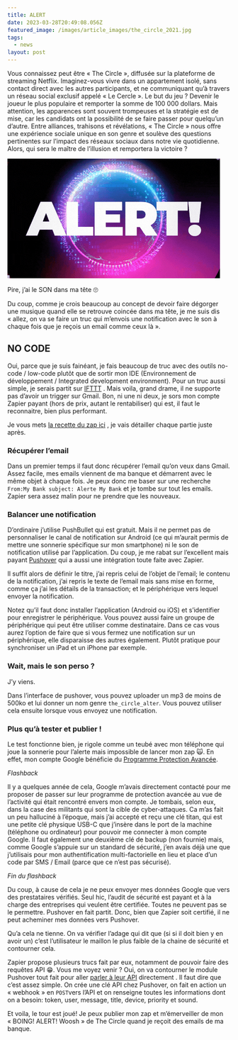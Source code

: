 ```yaml
---
title: ALERT
date: 2023-03-28T20:49:08.056Z
featured_image: /images/article_images/the_circle_2021.jpg
tags:
  - news
layout: post
---
```

Vous connaissez peut être « The Circle », diffusée sur la plateforme de streaming Netflix. Imaginez-vous vivre dans un appartement isolé, sans contact direct avec les autres participants, et ne communiquant qu’à travers un réseau social exclusif appelé « Le Cercle ». Le but du jeu ? Devenir le joueur le plus populaire et remporter la somme de 100 000 dollars. Mais attention, les apparences sont souvent trompeuses et la stratégie est de mise, car les candidats ont la possibilité de se faire passer pour quelqu’un d’autre. Entre alliances, trahisons et révélations, « The Circle » nous offre une expérience sociale unique en son genre et soulève des questions pertinentes sur l’impact des réseaux sociaux dans notre vie quotidienne. Alors, qui sera le maître de l’illusion et remportera la victoire ?

![The circle logo](/images/article_images/giphy.gif)

Pire, j’ai le SON dans ma tête 🙄

Du coup, comme je crois beaucoup au concept de devoir faire dégorger une musique quand elle se retrouve coincée dans ma tête, je me suis dis « allez, on va se faire un truc qui m’envois une notification avec le son à chaque fois que je reçois un email comme ceux là ».

## NO CODE

Oui, parce que je suis fainéant, je fais beaucoup de truc avec des outils no-code / low-code plutôt que de sortir mon IDE (Environnement de développement / Integrated development environment). Pour un truc aussi simple, je serais partit sur  [IFTTT](https://ifttt.com/join?ref=thibaultmilan2) . Mais voila, grand drame, il ne supporte pas d’avoir un trigger sur Gmail. Bon, ni une ni deux, je sors mon compte Zapier payant (hors de prix, autant le rentabiliser) qui est, il faut le reconnaitre, bien plus performant.

Je vous mets  [la recette du zap ici](https://zapier.com/shared/7f8c39e16680f3a4be03fc1b241383b96a13efa7) , je vais détailler chaque partie juste après.

### Récupérer l’email

Dans un premier temps il faut donc récupérer l’email qu’on veux dans Gmail. Assez facile, mes emails viennent de ma banque et démarrent avec le même objet à chaque fois. Je peux donc me baser sur une recherche `From:My Bank subject: Alerte My Bank`  et je tombe sur tout les emails. Zapier sera assez malin pour ne prendre que les nouveaux. 

### Balancer une notification

D’ordinaire j’utilise PushBullet qui est gratuit. Mais il ne permet pas de personnaliser le canal de notification sur Android (ce qui m’aurait permis de mettre une sonnerie spécifique sur mon smartphone) ni le son de notification utilisé par l’application. Du coup, je me rabat sur l’excellent mais payant [Pushover](https://pushover.net) qui a aussi une intégration toute faite avec Zapier. 

Il suffit alors de définir le titre, j’ai repris celui de l’objet de l’email; le contenu de la notification, j’ai repris le texte de l’email mais sans mise en forme, comme ça j’ai les détails de la transaction; et le périphérique vers lequel envoyer la notification. 

Notez qu’il faut donc installer l’application (Android ou iOS) et s’identifier pour enregistrer le périphérique. Vous pouvez aussi faire un groupe de périphérique qui peut être utiliser comme destinataire. Dans ce cas vous aurez l’option de faire que si vous fermez une notification sur un périphérique, elle disparaisse des autres également. Plutôt pratique pour synchroniser un iPad et un iPhone par exemple.

### Wait, mais le son perso ?

J’y viens.

Dans l’interface de pushover, vous pouvez uploader un mp3 de moins de 500ko et lui donner un nom genre `the_circle_alter`. Vous pouvez utiliser cela ensuite lorsque vous envoyez une notification.

### Plus qu’à tester et publier !

Le test fonctionne bien, je rigole comme un teubé avec mon téléphone qui joue la sonnerie pour l’alerte mais impossible de lancer mon zap 🙀. En effet, mon compte Google bénéficie du [Programme Protection Avancée](https://landing.google.com/advancedprotection/). 

*Flashback*

Il y a quelques année de cela, Google m’avais directement contacté pour me proposer de passer sur leur programme de protection avancée au vue de l’activité qui était rencontré envers mon compte. Je tombais, selon eux, dans la case des militants qui sont la cible de cyber-attaques.
Ca m’as fait un peu halluciné à l’époque, mais j’ai accepté et reçu une clé titan, qui est une petite clé physique USB-C que j’insère dans le port de la machine (téléphone ou ordinateur) pour pouvoir me connecter à mon compte Google. Il faut également une deuxième clé de backup (non fournie) mais, comme Google s’appuie sur un standard de sécurité, j’en avais déjà une que j’utilisais pour mon authentification multi-factorielle en lieu et place d’un code par SMS / Email (parce que ce n’est pas sécurisé). 

*Fin du flashback*

Du coup, à cause de cela je ne peux envoyer mes données Google que vers des prestataires vérifiés. Seul hic, l’audit de sécurité est payant et à la charge des entreprises qui veulent être certifiée. Toutes ne peuvent pas se le permettre. Pushover en fait partit. Donc, bien que Zapier soit certifié, il ne peut acheminer mes données vers Pushover. 

Qu’a cela ne tienne. On va vérifier l’adage qui dit que (si si il doit bien y en avoir un) c’est l’utilisateur le maillon le plus faible de la chaine de sécurité et contourner cela.

Zapier propose plusieurs trucs fait par eux, notamment de pouvoir faire des requêtes API 😁. Vous me voyez venir ? Oui, on va contourner le module Pushover tout fait pour aller [parler à leur API](https://pushover.net/api) directement . Il faut dire que c’est assez simple. On crée une clé API chez Pushover, on fait en action un « webhook » en `POST`vers l’API et on renseigne toutes les informations dont on a besoin: token, user, message, title, device, priority et sound. 

Et voila, le tour est joué! Je peux publier mon zap et m’émerveiller de mon « BOING! ALERT! Woosh » de The Circle quand je reçoit des emails de ma banque.